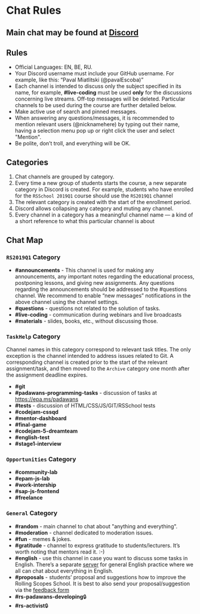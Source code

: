 ﻿# Chat Rules
## Main chat may be found at [Discord](https://discord.gg/bek4WMb)

## Rules  
* Official Languages: EN, BE, RU.  
* Your Discord username must include your GitHub username. For example, like this: “Paval Miatlitski (@pavalEscoba)”
* Each channel is intended to discuss only the subject specified in its name, for example, **#live-coding** must be used __only__ for the discussions concerning live streams. Off-top messages will be deleted. Particular channels to be used during the course are further detailed below. 
* Make active use of search and pinned messages.  
* When answering any questions/messages, it is recommended to mention relevant users (@nicknamehere) by typing out their name, having a selection menu pop up or right click the user and select "Mention".  
* Be polite, don’t troll, and everything will be OK.  

## Categories
1. Chat channels are grouped by category.
2. Every time a new group of students starts the course, a new separate category in Discord is created. For example, students who have enrolled for the `RSSchool 2019Q1` course should use the `RS2019Q1` channel
3. The relevant category is created with the start of the enrollment period.
4. Discord allows collapsing any category and muting any channel.
5. Every channel in a category has a meaningful channel name — a kind of a short reference to what this particular channel is about

## Chat Map 
### `RS2019Q1` Category
- **#announcements** - This channel is used for making any announcements, any important notes regarding the educational process, postponing lessons, and giving new assignments. Any questions regarding the announcements should be addressed to the #questions channel. We recommend to enable “new messages” notifications in the above channel using the channel settings.   
- **#questions** - questions not related to the solution of tasks.
- **#live-coding** - communication during webinars and live broadcasts
- **#materials** - slides, books, etc., without discussing those.  

### `TaskHelp` Category
Channel names in this category correspond to relevant task titles. The only exception is the channel intended to address issues related to Git.
A corresponding channel is created prior to the start of the relevant assignment/task, and then moved to the `Archive` category one month after the assignment deadline expires. 
- **#git**
- **#padawans-programming-tasks** - discussion of tasks at https://epa.ms/padawans
- **#tests** - discussion of HTML/CSS/JS/GIT/RSSchool tests
- **#codejam-cssqd**
- **#mentor-dashboard**
- **#final-game**
- **#codejam-5-dreamteam**
- **#english-test**
- **#stage1-interview**

### `Opportunities` Category 
- **#community-lab**
- **#epam-js-lab**
- **#work-intership**
- **#sap-js-frontend**
- **#freelance**

### `General` Category
- **#random** - main channel to chat about "anything and everything".
- **#moderation** - channel dedicated to moderation issues.
- **#fun** - memes & jokes.
- **#gratitude** - channel to express gratitude to students/lecturers. It’s worth noting that mentors read it. :-) 
- **#english** - use this channel in case you want to discuss some tasks in English. There’s a separate [server](https://discord.gg/mZdYun6) for general English practice where we all can chat about everything in English. 
- **#proposals** - students’ proposal and suggestions how to improve the Rolling Scopes School. It is best to also send your proposal/suggestion via the [feedback form](https://docs.google.com/forms/d/e/1FAIpQLSeN-OYDhazcs7WhZi_oae-u8bCLuVcsksCeZkYcfRMMwj3eJA/viewform)
- **#rs-padawans-developing**:lock:
- **#rs-activist**:lock:
